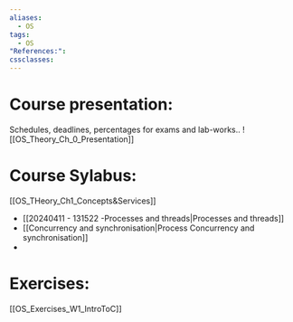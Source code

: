 ```yaml
---
aliases:
  - OS
tags:
  - OS
"References:": 
cssclasses:
---
```

# Course presentation:
Schedules, deadlines, percentages for exams and lab-works.. ![[OS_Theory_Ch_0_Presentation]]

# Course Sylabus: 
[[OS_THeory_Ch1_Concepts&Services]]
+ [[20240411 - 131522 -Processes and threads|Processes and threads]]
+ [[Concurrency and synchronisation|Process Concurrency and synchronisation]]
+ 
# Exercises:
[[OS_Exercises_W1_IntroToC]]


